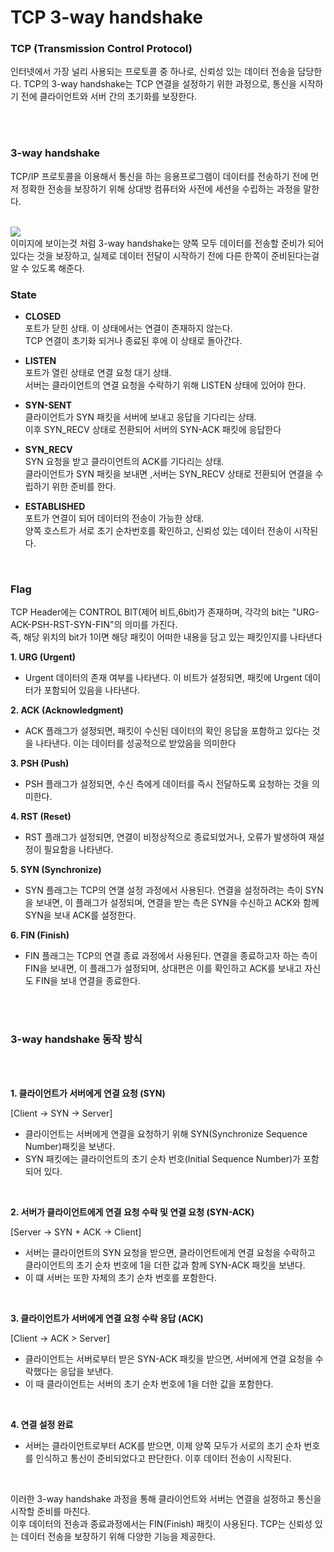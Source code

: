 # TCP 3-way handshake

### TCP (Transmission Control Protocol)

인터넷에서 가장 널리 사용되는 프로토콜 중 하나로, 신뢰성 있는 데이터 전송을 담당한다. TCP의 3-way handshake는 TCP 연결을 설정하기 위한 과정으로, 통신을 시작하기 전에 클라이언트와 서버 간의 초기화를 보장한다.

<br>
<br>

### 3-way handshake

TCP/IP 프로토콜을 이용해서 통신을 하는 응용프로그램이 데이터를 전송하기 전에 먼저 정확한 전송을 보장하기 위해 상대방 컴퓨터와 사전에 세션을 수립하는 과정을 말한다.

<br>

<img src="https://img1.daumcdn.net/thumb/R1280x0/?scode=mtistory2&fname=https%3A%2F%2Fblog.kakaocdn.net%2Fdn%2FcolneJ%2FbtrEE0Ggbwx%2FVzhD9eByIMPCRSn6QSGGy1%2Fimg.png">

<br>
이미지에 보이는것 처럼 3-way handshake는 양쪽 모두 데이터를 전송할 준비가 되어있다는 것을 보장하고, 실제로 데이터 전달이 시작하기 전에 다른 한쪽이 준비된다는걸 알 수 있도록 해준다.

<br>

### State

- **CLOSED** <br>포트가 닫힌 상태. 이 상태에서는 연결이 존재하지 않는다. <br>TCP 연결이 초기화 되거나 종료된 후에 이 상태로 돌아간다.

- **LISTEN**<br>포트가 열린 상태로 연결 요청 대기 상태. <br>서버는 클라이언트의 연결 요청을 수락하기 위해 LISTEN 상태에 있어야 한다.

- **SYN-SENT**<br> 클라이언트가 SYN 패킷을 서버에 보내고 응답을 기다리는 상태.<br>이후 SYN_RECV 상태로 전환되어 서버의 SYN-ACK 패킷에 응답한다

- **SYN_RECV**<br>SYN 요청을 받고 클라이언트의 ACK를 기다리는 상태.<br>클라이언트가 SYN 패킷을 보내면 ,서버는 SYN_RECV 상태로 전환되어 연결을 수립하기 위한 준비를 한다.

- **ESTABLISHED**<br>포트가 연결이 되어 데이터의 전송이 가능한 상태. <br>양쪽 호스트가 서로 초기 순차번호를 확인하고, 신뢰성 있는 데이터 전송이 시작된다.

<br>

### Flag

TCP Header에는 CONTROL BIT(제어 비트,6bit)가 존재하며, 각각의 bit는 "URG-ACK-PSH-RST-SYN-FIN"의 의미를 가진다.<br>
즉, 해당 위치의 bit가 1이면 해당 패킷이 어떠한 내용을 담고 있는 패킷인지를 나타낸다

**1. URG (Urgent)**

- Urgent 데이터의 존재 여부를 나타낸다. 이 비트가 설정되면, 패킷에 Urgent 데이터가 포함되어 있음을 나타낸다.

**2. ACK (Acknowledgment)**

- ACK 플래그가 설정되면, 패킷이 수신된 데이터의 확인 응답을 포함하고 있다는 것을 나타낸다. 이는 데이터를 성공적으로 받았음을 의미한다

**3. PSH (Push)**

- PSH 플래그가 설정되면, 수신 측에게 데이터를 즉시 전달하도록 요청하는 것을 의미한다.

**4. RST (Reset)**

- RST 플래그가 설정되면, 연결이 비정상적으로 종료되었거나, 오류가 발생하여 재설정이 필요함을 나타낸다.

**5. SYN (Synchronize)**

- SYN 플래그는 TCP의 연껼 설정 과정에서 사용된다. 연결을 설정하려는 측이 SYN을 보내면, 이 플래그가 설정되며, 연결을 받는 측은 SYN을 수신하고 ACK와 함께 SYN을 보내 ACK를 설정한다.

**6. FIN (Finish)**

- FIN 플래그는 TCP의 연결 종료 과정에서 사용된다. 연결을 종료하고자 하는 측이 FIN을 보내면, 이 플래그가 설정되며, 상대편은 이를 확인하고 ACK를 보내고 자신도 FIN을 보내 연결을 종료한다.

<br>
<br>

### 3-way handshake 동작 방식

  <br>
  <br>

**1. 클라이언트가 서버에게 연결 요청 (SYN)**

[Client -> SYN -> Server]

- 클라이언트는 서버에게 연결을 요청하기 위해 SYN(Synchronize Sequence Number)패킷을 보낸다.
- SYN 패킷에는 클라이언트의 초기 순차 번호(Initial Sequence Number)가 포함되어 있다.

<br>

**2. 서버가 클라이언트에게 연결 요청 수락 및 연결 요청 (SYN-ACK)**

[Server -> SYN + ACK -> Client]

- 서버는 클라이언트의 SYN 요청을 받으면, 클라이언트에게 연결 요청을 수락하고 클라이언트의 초기 순차 번호에 1을 더한 값과 함께
  SYN-ACK 패킷을 보낸다.
- 이 떄 서버는 또한 자체의 초기 순차 번호를 포함한다.

<br>

**3. 클라이언트가 서버에게 연결 요청 수락 응답 (ACK)**

[Client -> ACK > Server]

- 클라이언트는 서버로부터 받은 SYN-ACK 패킷을 받으면, 서버에게 연결 요청을 수락했다는 응답을 보낸다.
- 이 때 클라이언트는 서버의 초기 순차 번호에 1을 더한 값을 포함한다.

<br>

**4. 연결 설정 완료**

- 서버는 클라이언트로부터 ACK를 받으면, 이제 양쪽 모두가 서로의 초기 순차 번호를 인식하고 통신이 준비되었다고 판단한다. 이후 데이터 전송이 시작된다.

<br>

이러한 3-way handshake 과정을 통해 클라이언트와 서버는 연결을 설정하고 통신을 시작할 준비를 마친다.<br>
이후 데이터의 전송과 종료과정에서는 FIN(Finish) 패킷이 사용된다. TCP는 신뢰성 있는 데이터 전송을 보장하기 위해 다양한 기능을 제공한다.

